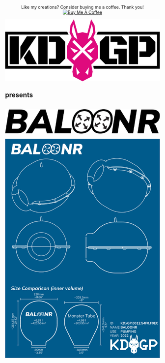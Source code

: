 <p align="center">
  Like my creations? Consider buying me a coffee. Thank you!<br>
  <a href="https://www.buymeacoffee.com/KDxGP" target="_blank">
    <img src="https://cdn.buymeacoffee.com/buttons/default-orange.png" alt="Buy Me A Coffee">
  </a>
</p>
<p align="center">
  <img src="images/KDxGP_logo.png" alt="KDxGP"><br>
  <h2 style="center">presents</h2><br>
  <img src="images/BALOONR_logo.png" alt="BALOONR">
</p>

<p align="center">
  <img src="images/drawing.png" alt="KDxGP BALOONR"><br>
</p>

